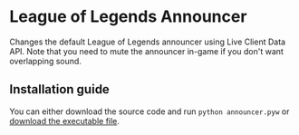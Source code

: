 # League of Legends Announcer

Changes the default League of Legends announcer using Live Client Data API. Note that you need to mute the announcer in-game if you don't want overlapping sound.

## Installation guide

You can either download the source code and run ```python announcer.pyw``` or [download the executable file](https://github.com/auxermen/lol-announcer/releases/download/v0.1/lol-announcer.zip).
